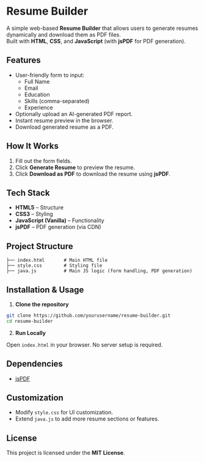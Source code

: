 
# Resume Builder

A simple web-based **Resume Builder** that allows users to generate resumes dynamically and download them as PDF files.  
Built with **HTML**, **CSS**, and **JavaScript** (with **jsPDF** for PDF generation).

## Features

- User-friendly form to input:
  - Full Name
  - Email
  - Education
  - Skills (comma-separated)
  - Experience
- Optionally upload an AI-generated PDF report.
- Instant resume preview in the browser.
- Download generated resume as a PDF.



## How It Works

1. Fill out the form fields.
2. Click **Generate Resume** to preview the resume.
3. Click **Download as PDF** to download the resume using **jsPDF**.

## Tech Stack

- **HTML5** – Structure
- **CSS3** – Styling
- **JavaScript (Vanilla)** – Functionality
- **jsPDF** – PDF generation (via CDN)

## Project Structure

```
├── index.html       # Main HTML file
├── style.css        # Styling file
├── java.js          # Main JS logic (form handling, PDF generation)
```

## Installation & Usage

1. **Clone the repository**

```bash
git clone https://github.com/yourusername/resume-builder.git
cd resume-builder
```

2. **Run Locally**

Open `index.html` in your browser. No server setup is required.

## Dependencies

- [jsPDF](https://cdnjs.com/libraries/jspdf)

## Customization

- Modify `style.css` for UI customization.
- Extend `java.js` to add more resume sections or features.

## License

This project is licensed under the **MIT License**.
